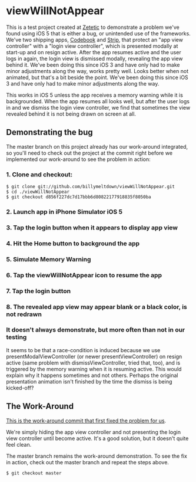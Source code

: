 # viewWillNotAppear

This is a test project created at [Zetetic](http://zetetic.net) to demonstrate a problem we've found using iOS 5 that is either a bug, or unintended use of the frameworks. We've two shipping apps, [Codebook](http://getcodebook.com) and [Strip](http://getstrip.com), that protect an "app view controller" with a "login view controller", which is presented modally at start-up and on resign active. After the app resumes active and the user logs in again, the login view is dismissed modally, revealing the app view behind it. We've been doing this since iOS 3 and have only had to make minor adjustments along the way, works pretty well. Looks better when not animated, but that's a bit beside the point. We've been doing this since iOS 3 and have only had to make minor adjustments along the way.

This works in iOS 5 unless the app receives a memory warning while it is backgrounded. When the app resumes all looks well, but after the user logs in and we dismiss the login view controller, we find that sometimes the view revealed behind it is not being drawn on screen at all.

## Demonstrating the bug

The master branch on this project already has our work-around integrated, so you'll need to check out the project at the commit right before we implemented our work-around to see the problem in action:

### 1. Clone and checkout:

    $ git clone git://github.com/billymeltdown/viewWillNotAppear.git
    $ cd ./viewWillNotAppear
    $ git checkout d856f227dc7d17bbb6d80822177918835f8050ba
    
### 2. Launch app in iPhone Simulator iOS 5
### 3. Tap the login button when it appears to display app view
### 4. Hit the Home button to background the app
### 5. Simulate Memory Warning
### 6. Tap the viewWillNotAppear icon to resume the app
### 7. Tap the login button
### 8. The revealed app view may appear blank or a black color, is not redrawn
### It doesn't always demonstrate, but more often than not in our testing

It seems to be that a race-condition is induced because we use presentModalViewController (or newer presentViewController) on resign active (same problem with dismissViewController, tried that, too), and is triggered by the memory warning when it is resuming active. This would explain why it happens sometimes and not others. Perhaps the original presentation animation isn't finished by the time the dismiss is being kicked-off?

## The Work-Around

[This is the work-around commit that first fixed the problem for us](https://github.com/billymeltdown/viewWillNotAppear/commit/eed676758f84b32ec6f148e1dfd3a32a80b9d7d3).

We're simply hiding the app view controller and not presenting the login view controller until become active. It's a good solution, but it doesn't quite feel clean.

The master branch remains the work-around demonstration. To see the fix in action, check out the master branch and repeat the steps above.

    $ git checkout master
